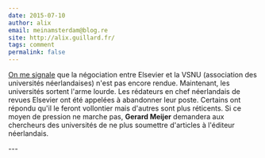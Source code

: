 ```yaml
---
date: 2015-07-10
author: alix
email: meinamsterdam@blog.re
site: http://alix.guillard.fr/
tags: comment
permalink: false
---
```


<p><a href="https://twitter.com/RemiMathis/status/619175922302885888" title="sur Twitter">On me signale</a> que la négociation entre Elsevier et la VSNU (association des universités néerlandaises) n'est pas encore rendue. Maintenant, les universités sortent l'arme lourde. Les rédateurs en chef néerlandais de revues Elsevier ont été appelées à abandonner leur poste. Certains ont répondu qu'il le feront vollontier mais d'autres sont plus réticents. Si ce moyen de pression ne marche pas, <strong>Gerard Meijer</strong> demandera aux chercheurs des universités de ne plus soumettre d'articles à l'éditeur néerlandais.</p>
---